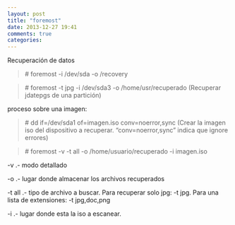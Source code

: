 ```yaml
---
layout: post
title: "foremost"
date: 2013-12-27 19:41
comments: true
categories: 
---
```

Recuperación de datos

>\# foremost -i /dev/sda -o /recovery

>\# foremost -t jpg -i /dev/sda3 -o /home/usr/recuperado (Recuperar jdatepgs de una partición)

proceso sobre una imagen:

>\# dd if=/dev/sda1 of=imagen.iso conv=noerror,sync (Crear la imagen iso del dispositivo a recuperar. “conv=noerror,sync” indica que ignore errores)

>\# foremost -v -t all -o /home/usuario/recuperado -i imagen.iso

-v .- modo detallado

-o .- lugar donde almacenar los archivos recuperados

-t all .- tipo de archivo a buscar. Para recuperar solo jpg: -t jpg. Para una lista de extensiones: -t jpg,doc,png

-i .- lugar donde esta la iso a escanear.

